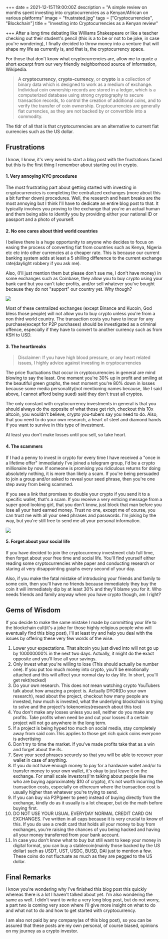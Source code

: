+++
date = 2021-12-15T19:00:00Z
description = "A simple review on months spent investing into cryptocurrencies as a Kenyan/African on various platforms"
image = "frustrated.jpg"
tags = ["Cryptocurrencies", "Blockchain"]
title = "Investing into Cryptocurrencies as a Kenyan review"

+++
After a long time debating like Williams Shakespeare or like a teacher checking out their student's pencil (this is a to be or not to be joke, in case you're wondering), I finally decided to throw money into a venture that will shape my life as currently is, and that is, the cryptocurrency space.

For those that don't know what cryptocurrencies are, allow me to quote a short excerpt from our very friendly neighborhood source of information, Wikipedia.

> A **cryptocurrency**, **crypto-currency**, or **crypto** is a collection of binary data which is designed to work as a medium of exchange. Individual coin ownership records are stored in a ledger, which is a computerized database using strong cryptography to secure transaction records, to control the creation of additional coins, and to verify the transfer of coin ownership. Cryptocurrencies are generally fiat currencies, as they are not backed by or convertible into a commodity.

The tldr of all that is that cryptocurrencies are an alternative to current fiat currencies such as the US dollar.

## Frustrations

I know, I know, it's very weird to start a blog post with the frustrations faced but this is the first thing I remember about starting out in crypto.

#### 1. Very annoying KYC procedures

The most frustrating part about getting started with investing in cryptocurrencies is completing the centralized exchanges (more about this a bit further down) procedures. Well, the research and heart breaks are the most annoying but I think I'll have to dedicate an entire blog post to that. It typically involves you proving to the exchange that you're an actual human and them being able to identify you by providing either your national ID or passport and a photo of yourself.

#### 2. No one cares about third world countries

I believe there is a huge opportunity to anyone who decides to focus on easing the process of converting fiat from countries such as Kenya, Nigeria etc etc into other currencies at a cheaper rate. This is because our current banking system adds at least a 5 shilling difference to the current exchange rate(daylight robbery if you ask me).

Also, (I'll just mention them but please don't sue me, I don't have money) in some exchanges such as Coinbase, they allow you to buy crypto using your bank card but you can't take profits, and/or sell whatever you've bought because they do not "support" our country yet. Why though?

![](https://media.giphy.com/media/pPhyAv5t9V8djyRFJH/giphy.gif)

Most of these centralized exchanges (except Binance and Kucoin, God bless those people) will not allow you to buy crypto unless you're from a non third world country. The transaction costs you have to incur for any purchase(except for P2P purchases) should be investigated as a criminal offence, especially if they have to convert to another currency such as from KSH to USD. 

#### 3. The heartbreaks

> Disclaimer: If you have high blood pressure, or any heart related issues, I highly advice against investing in cryptocurrencies

The price fluctuations that occur in cryptocurrencies in general are mind blowing to say the least. One moment you're 30% up in profit and smiling at the beautiful green graphs, the next moment you're 80% down in losses because some media personality(not mentioning names because, like I said above, I cannot afford being sued) said they don't trust all cryptos.

The only constant with cryptocurrency investments in general is that you should always do the opposite of what those get rich, checkout this 10x altcoin, you wouldn't believe, crypto you-tubers say you need to do. Also, that you need to do your own research, a heart of steel and diamond hands if you want to survive in this type of investment.

At least you don't make losses until you sell, so take heart.

#### 4. The scammers

If I had a penny to invest in crypto for every time I have received a "once in a lifetime offer" immediately I've joined a telegram group, I'd be a crypto millionaire by now. If someone is promising you ridiculous returns for doing absolutely nothing, it is more than likely a scam. If you're being persuaded to join a group and/or asked to reveal your seed phrase, then you're one step away from being scammed.

If you see a link that promises to double your crypto if you send it to a specific wallet, that's a scam. If you receive a very enticing message from a super good looking girl, that you don't know, just block that man before you lose all your hard earned money. Trust no one, except me of course, you can trust me with all your seed phrases and passwords. I'm joking by the way, but you're still free to send me all your personal information.

![](https://media.giphy.com/media/RIjXJ2cQHeHwTboXKf/giphy.gif)

#### 5. Forget about your social life

If you have decided to join the cryptocurrency investment club full time, then forget about your free time and social life. You'll find yourself either reading some cryptocurrencies white paper and conducting research or staring at very disappointing graphs every second of your day. 

Also, if you make the fatal mistake of introducing your friends and family to some coin, then you'll have no friends because immediately they buy the coin it will immediately dip by at least 30% and they'll blame you for it. Who needs friends and family anyway when you have crypto though, am I right?

## Gems of Wisdom

If you decide to make the same mistake I made by committing your life to the blockchain cult(it's a joke for those highly religious people who will eventually find this blog post), I'll at least try and help you deal with the issues by offering these very few words of the wise.

 1. Lower your expectations. That altcoin you just dived into will not go up by 100000000% in the next two days. Actually, it might do the exact opposite and you'll lose all your savings.
 2. Only invest what you're willing to lose (This should actually be number one). If you put too much money into crypto, you'll be emotionally attached and this will affect your normal day to day life. In short, you'll get rekt(recked)
 3. Do your own research. This does not mean watching crypto YouTubers talk about how amazing a project is. Actually DYOR(Do your own research), read about the project, checkout how many people are invested, how much is invested, what the underlying blockchain is trying to solve and the project's tokenomics(research about this too)
 4. You don't make any losses unless you sell, neither do you make any profits. Take profits when need be and cut your losses if a certain project will not go anywhere in the long term. 
 5. If a project is being hyped too much on social media, stay completely away from said coin.This applies to those get rich quick coins everyone is advertising
 6. Don't try to time the market. If you've made profits take that as a win and forget about the ifs. 
 7. Save your seed phrases securely so that you will be able to recover your wallet in case of anything.
 8. If you do not have enough money to pay for a hardware wallet and/or to transfer money to your own wallet, it's okay to just leave it on the exchange. For small scale investors(I'm talking about people like me who are buying approximately $10 of crypto), it's not worth incurring the transaction costs, especially on ethereum where the transaction cost is usually higher than whatever you're trying to send.
 9. If you can buy via P2P(peer to peer) instead of buying directly from the exchange, kindly do as it usually is a lot cheaper, but do the math before buying first. 
10. DO NOT USE YOUR USUAL EVERYDAY NORMAL CREDIT CARD ON EXCHANGES. I've written in all caps because it is very crucial to know of this. If you do use a credit card that holds all your money to buy from exchanges, you're raising the chances of you being hacked and having all your money transferred from your bank account. 
11. In case you don't know what to buy but still want to keep your money in digital format, you can buy a stablecoin(mainly those backed by the US dollar) such as USDT, UST, USDC, BUSD, DAI just to mention a few. These coins do not fluctuate as much as they are pegged to the US dollar.

## Final Remarks

I know you're wondering why I've finished this blog post this quickly whereas there is a lot I haven't talked about yet. I'm also wondering the same as well. I didn't want to write a very long blog post, but do not worry, a part two is coming very soon where I'll give more insight on what to do and what not to do and how to get started with cryptocurrency. 

I am also not paid by any company(as of this blog post), so you can be assured that these posts are my own personal, of course biased, opinions on my journey as a crypto investor.
